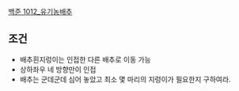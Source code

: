 [백준 1012_유기농배추](https://www.acmicpc.net/problem/1012)


## 조건
- 배추흰지렁이는 인접한 다른 배추로 이동 가능
- 상하좌우 네 방향만이 인접
- 배추는 군데군데 심어 놓았고 최소 몇 마리의 지렁이가 필요한지 구하여라.